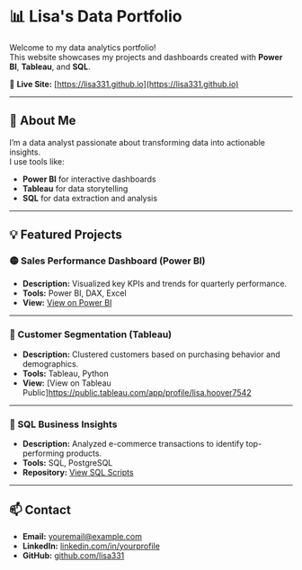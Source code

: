 # 📊 Lisa's Data Portfolio

Welcome to my data analytics portfolio!  
This website showcases my projects and dashboards created with **Power BI**, **Tableau**, and **SQL**.

🔗 **Live Site:** [https://lisa331.github.io](https://lisa331.github.io)

---

## 🚀 About Me
I’m a data analyst passionate about transforming data into actionable insights.  
I use tools like:
- **Power BI** for interactive dashboards  
- **Tableau** for data storytelling  
- **SQL** for data extraction and analysis  

---

## 💡 Featured Projects

### 🟡 Sales Performance Dashboard (Power BI)
- **Description:** Visualized key KPIs and trends for quarterly performance.  
- **Tools:** Power BI, DAX, Excel  
- **View:** [View on Power BI](YOUR_POWERBI_EMBED_LINK)

---

### 🔵 Customer Segmentation (Tableau)
- **Description:** Clustered customers based on purchasing behavior and demographics.  
- **Tools:** Tableau, Python  
- **View:** [View on Tableau Public]https://public.tableau.com/app/profile/lisa.hoover7542

---

### 🧠 SQL Business Insights
- **Description:** Analyzed e-commerce transactions to identify top-performing products.  
- **Tools:** SQL, PostgreSQL  
- **Repository:** [View SQL Scripts](YOUR_GITHUB_SQL_REPO_LINK)

---

## 📫 Contact
- **Email:** [youremail@example.com](mailto:youremail@example.com)  
- **LinkedIn:** [linkedin.com/in/yourprofile](https://linkedin.com/in/yourprofile)  
- **GitHub:** [github.com/lisa331](https://github.com/lisa331)
